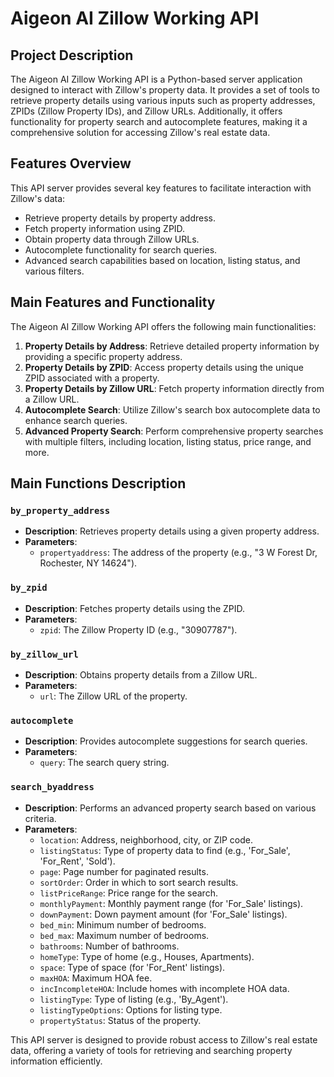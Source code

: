 # Aigeon AI Zillow Working API

## Project Description

The Aigeon AI Zillow Working API is a Python-based server application designed to interact with Zillow's property data. It provides a set of tools to retrieve property details using various inputs such as property addresses, ZPIDs (Zillow Property IDs), and Zillow URLs. Additionally, it offers functionality for property search and autocomplete features, making it a comprehensive solution for accessing Zillow's real estate data.

## Features Overview

This API server provides several key features to facilitate interaction with Zillow's data:

- Retrieve property details by property address.
- Fetch property information using ZPID.
- Obtain property data through Zillow URLs.
- Autocomplete functionality for search queries.
- Advanced search capabilities based on location, listing status, and various filters.

## Main Features and Functionality

The Aigeon AI Zillow Working API offers the following main functionalities:

1. **Property Details by Address**: Retrieve detailed property information by providing a specific property address.
2. **Property Details by ZPID**: Access property details using the unique ZPID associated with a property.
3. **Property Details by Zillow URL**: Fetch property information directly from a Zillow URL.
4. **Autocomplete Search**: Utilize Zillow's search box autocomplete data to enhance search queries.
5. **Advanced Property Search**: Perform comprehensive property searches with multiple filters, including location, listing status, price range, and more.

## Main Functions Description

### `by_property_address`

- **Description**: Retrieves property details using a given property address.
- **Parameters**:
  - `propertyaddress`: The address of the property (e.g., "3 W Forest Dr, Rochester, NY 14624").

### `by_zpid`

- **Description**: Fetches property details using the ZPID.
- **Parameters**:
  - `zpid`: The Zillow Property ID (e.g., "30907787").

### `by_zillow_url`

- **Description**: Obtains property details from a Zillow URL.
- **Parameters**:
  - `url`: The Zillow URL of the property.

### `autocomplete`

- **Description**: Provides autocomplete suggestions for search queries.
- **Parameters**:
  - `query`: The search query string.

### `search_byaddress`

- **Description**: Performs an advanced property search based on various criteria.
- **Parameters**:
  - `location`: Address, neighborhood, city, or ZIP code.
  - `listingStatus`: Type of property data to find (e.g., 'For_Sale', 'For_Rent', 'Sold').
  - `page`: Page number for paginated results.
  - `sortOrder`: Order in which to sort search results.
  - `listPriceRange`: Price range for the search.
  - `monthlyPayment`: Monthly payment range (for 'For_Sale' listings).
  - `downPayment`: Down payment amount (for 'For_Sale' listings).
  - `bed_min`: Minimum number of bedrooms.
  - `bed_max`: Maximum number of bedrooms.
  - `bathrooms`: Number of bathrooms.
  - `homeType`: Type of home (e.g., Houses, Apartments).
  - `space`: Type of space (for 'For_Rent' listings).
  - `maxHOA`: Maximum HOA fee.
  - `incIncompleteHOA`: Include homes with incomplete HOA data.
  - `listingType`: Type of listing (e.g., 'By_Agent').
  - `listingTypeOptions`: Options for listing type.
  - `propertyStatus`: Status of the property.

This API server is designed to provide robust access to Zillow's real estate data, offering a variety of tools for retrieving and searching property information efficiently.